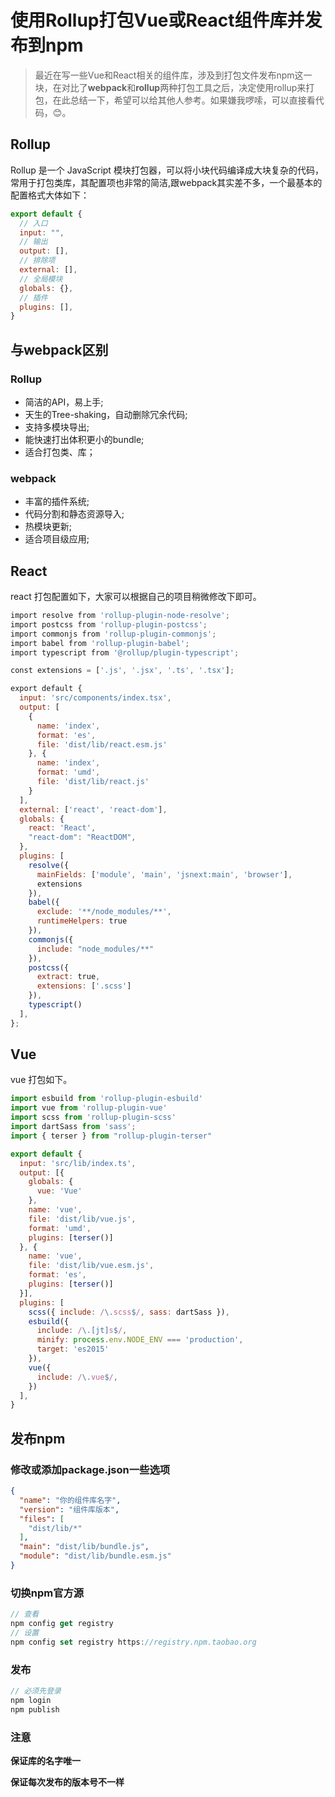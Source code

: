 # 使用Rollup打包Vue或React组件库并发布到npm


> 最近在写一些Vue和React相关的组件库，涉及到打包文件发布npm这一块，在对比了**webpack**和**rollup**两种打包工具之后，决定使用rollup来打包，在此总结一下，希望可以给其他人参考。如果嫌我啰嗦，可以直接看代码，😊。


## Rollup
Rollup 是一个 JavaScript 模块打包器，可以将小块代码编译成大块复杂的代码，常用于打包类库，其配置项也非常的简洁,跟webpack其实差不多，一个最基本的配置格式大体如下：
```js
export default {
  // 入口
  input: "",
  // 输出
  output: [],
  // 排除项
  external: [],
  // 全局模块
  globals: {},
  // 插件
  plugins: [],
}
```

## 与webpack区别
### Rollup
* 简洁的API，易上手;
* 天生的Tree-shaking，自动删除冗余代码;
* 支持多模块导出;
* 能快速打出体积更小的bundle;
* 适合打包类、库；
### webpack
* 丰富的插件系统;
* 代码分割和静态资源导入;
* 热模块更新;
* 适合项目级应用;

## React
react 打包配置如下，大家可以根据自己的项目稍微修改下即可。
```js
import resolve from 'rollup-plugin-node-resolve';
import postcss from 'rollup-plugin-postcss';
import commonjs from 'rollup-plugin-commonjs';
import babel from 'rollup-plugin-babel';
import typescript from '@rollup/plugin-typescript';

const extensions = ['.js', '.jsx', '.ts', '.tsx'];

export default {
  input: 'src/components/index.tsx',
  output: [
    {
      name: 'index',
      format: 'es',
      file: 'dist/lib/react.esm.js'
    }, {
      name: 'index',
      format: 'umd',
      file: 'dist/lib/react.js'
    }
  ],
  external: ['react', 'react-dom'],
  globals: {
    react: 'React',
    "react-dom": "ReactDOM",
  },
  plugins: [
    resolve({
      mainFields: ['module', 'main', 'jsnext:main', 'browser'],
      extensions
    }),
    babel({
      exclude: '**/node_modules/**',
      runtimeHelpers: true
    }),
    commonjs({
      include: "node_modules/**"
    }),
    postcss({
      extract: true,
      extensions: ['.scss']
    }),
    typescript()
  ],
};
```

## Vue
vue 打包如下。
```js
import esbuild from 'rollup-plugin-esbuild'
import vue from 'rollup-plugin-vue'
import scss from 'rollup-plugin-scss'
import dartSass from 'sass';
import { terser } from "rollup-plugin-terser"

export default {
  input: 'src/lib/index.ts',
  output: [{
    globals: {
      vue: 'Vue'
    },
    name: 'vue',
    file: 'dist/lib/vue.js',
    format: 'umd',
    plugins: [terser()]
  }, {
    name: 'vue',
    file: 'dist/lib/vue.esm.js',
    format: 'es',
    plugins: [terser()]
  }],
  plugins: [
    scss({ include: /\.scss$/, sass: dartSass }),
    esbuild({
      include: /\.[jt]s$/,
      minify: process.env.NODE_ENV === 'production',
      target: 'es2015' 
    }),
    vue({
      include: /\.vue$/,
    })
  ],
}
```

##  发布npm
### 修改或添加package.json一些选项
```json
{
  "name": "你的组件库名字",
  "version": "组件库版本",
  "files": [
    "dist/lib/*"
  ],
  "main": "dist/lib/bundle.js",
  "module": "dist/lib/bundle.esm.js"
}
```

### 切换npm官方源
```js
// 查看
npm config get registry
// 设置
npm config set registry https://registry.npm.taobao.org
```

### 发布
```js
// 必须先登录
npm login
npm publish
```

### 注意
**保证库的名字唯一**

**保证每次发布的版本号不一样**


